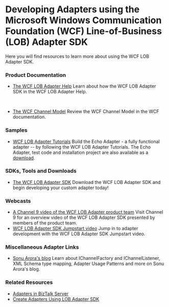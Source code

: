 # Developing Adapters using the Microsoft Windows Communication Foundation (WCF) Line-of-Business (LOB) Adapter SDK

Here you will find resources to learn more about using the WCF LOB Adapter SDK.

### Product Documentation

-   [The WCF LOB Adapter Help](https://msdn.microsoft.com/library/bb798080)
    Learn about how the WCF LOB Adapter SDK in the WCF LOB Adapter Help.

&nbsp;
-   [The WCF Channel Model](https://msdn.microsoft.com/library/ms729840)
    Review the WCF Channel Model in the WCF documentation.

### Samples

-   [WCF LOB Adapter Tutorials](https://msdn.microsoft.com/library/bb798114)
    Build the Echo Adapter - a fully functional adapter -- by following the WCF LOB Adapter Tutorials. The Echo Adapter, test code and installation project are also available as a [download](http://go.microsoft.com/fwlink/?linkid=100349).

### SDKs, Tools and Downloads

-   [The WCF LOB Adapter SDK](https://www.microsoft.com/downloads/details.aspx?FamilyId=56278FDE-B708-469C-987E-DED9C6C5E580)
    Download the WCF LOB Adapter SDK and begin developing your custom adapter today!

### Webcasts

-   [A Channel 9 video of the WCF LOB Adapter product team](http://channel9.msdn.com/showpost.aspx?postid=334491#334491)
    Visit Channel 9 for an overview video of the WCF LOB Adapter SDK presented by members of the product team.
-   [WCF LOB Adapter SDK Jumpstart video](http://www.livemeeting.com/cc/microsoft/view?id=Jumpstart-09&pw=BTS06R2)
    Jump in to adapter development with the WCF LOB Adapter SDK Jumpstart video.

### Miscellaneous Adapter Links

-   [Sonu Arora's blog](http://blogs.msdn.com/sonuarora/)
    Learn about IChannelFactory and IChannelListener, XML Schema type mapping, Adapter Usage Patterns and more on Sonu Arora's blog.

### Related Resources

-   [Adapters in BizTalk Server](/biztalk/mt748092 "Other BizTalk Adapters")
-   [Create Adapters Using LOB Adapter SDK](/biztalk/mt748090 "Create Adapters Using LOB Adapter SDK")

